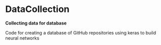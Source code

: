 # DataCollection
**Collecting data for database**

Code for creating a database of GitHub repositories using keras to build neural networks

